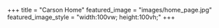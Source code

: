 +++
title = "Carson Home"
featured_image = "images/home_page.jpg"
featured_image_style = "width:100vw; height:100vh;"
+++
